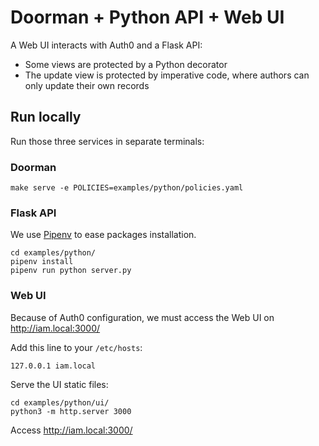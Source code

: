 # Doorman + Python API + Web UI

A Web UI interacts with Auth0 and a Flask API:

* Some views are protected by a Python decorator
* The update view is protected by imperative code, where authors can only update their own records

## Run locally

Run those three services in separate terminals:

### Doorman

    make serve -e POLICIES=examples/python/policies.yaml

### Flask API

We use [Pipenv](https://docs.pipenv.org) to ease packages installation.

    cd examples/python/
    pipenv install
    pipenv run python server.py

### Web UI

Because of Auth0 configuration, we must access the Web UI on http://iam.local:3000/

Add this line to your `/etc/hosts`:

    127.0.0.1 iam.local

Serve the UI static files:

    cd examples/python/ui/
    python3 -m http.server 3000

Access http://iam.local:3000/
